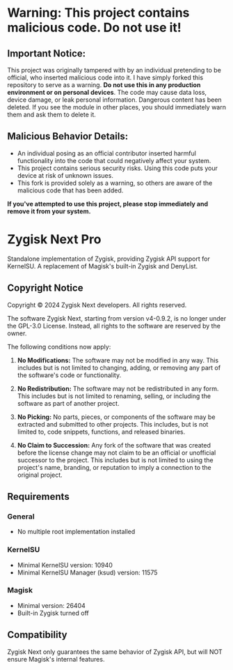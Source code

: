 # **Warning: This project contains malicious code. Do not use it!**

## Important Notice:
This project was originally tampered with by an individual pretending to be official, who inserted malicious code into it. I have simply forked this repository to serve as a warning. **Do not use this in any production environment or on personal devices**. The code may cause data loss, device damage, or leak personal information.
Dangerous content has been deleted. If you see the module in other places, you should immediately warn them and ask them to delete it.
## Malicious Behavior Details:
- An individual posing as an official contributor inserted harmful functionality into the code that could negatively affect your system.
- This project contains serious security risks. Using this code puts your device at risk of unknown issues.
- This fork is provided solely as a warning, so others are aware of the malicious code that has been added.

**If you've attempted to use this project, please stop immediately and remove it from your system.**
# Zygisk Next Pro

Standalone implementation of Zygisk, providing Zygisk API support for KernelSU. A replacement of Magisk's built-in Zygisk and DenyList.

## Copyright Notice

Copyright © 2024 Zygisk Next developers. All rights reserved.

The software Zygisk Next, starting from version v4-0.9.2, is no longer under the GPL-3.0 License. Instead, all rights to the software are reserved by the owner.

The following conditions now apply:

1. **No Modifications:** The software may not be modified in any way. This includes but is not limited to changing, adding, or removing any part of the software's code or functionality.

2. **No Redistribution:** The software may not be redistributed in any form. This includes but is not limited to renaming, selling, or including the software as part of another project.

3. **No Picking:** No parts, pieces, or components of the software may be extracted and submitted to other projects. This includes, but is not limited to, code snippets, functions, and released binaries.

4. **No Claim to Succession:** Any fork of the software that was created before the license change may not claim to be an official or unofficial successor to the project. This includes but is not limited to using the project's name, branding, or reputation to imply a connection to the original project.

## Requirements

### General

+ No multiple root implementation installed

### KernelSU

+ Minimal KernelSU version: 10940
+ Minimal KernelSU Manager (ksud) version: 11575

### Magisk

+ Minimal version: 26404
+ Built-in Zygisk turned off

## Compatibility

Zygisk Next only guarantees the same behavior of Zygisk API, but will NOT ensure Magisk's internal features.
